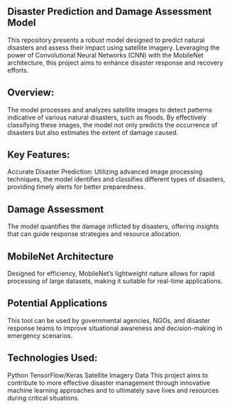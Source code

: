 ## Disaster Prediction and Damage Assessment Model
This repository presents a robust model designed to predict natural disasters and assess their impact using satellite imagery. Leveraging the power of Convolutional Neural Networks (CNN) with the MobileNet architecture, this project aims to enhance disaster response and recovery efforts.

## Overview:
The model processes and analyzes satellite images to detect patterns indicative of various natural disasters, such as floods. By effectively classifying these images, the model not only predicts the occurrence of disasters but also estimates the extent of damage caused.

## Key Features:
Accurate Disaster Prediction: Utilizing advanced image processing techniques, the model identifies and classifies different types of disasters, providing timely alerts for better preparedness.

## Damage Assessment
 The model quantifies the damage inflicted by disasters, offering insights that can guide response strategies and resource allocation.

## MobileNet Architecture
Designed for efficiency, MobileNet’s lightweight nature allows for rapid processing of large datasets, making it suitable for real-time applications.

## Potential Applications
This tool can be used by governmental agencies, NGOs, and disaster response teams to improve situational awareness and decision-making in emergency scenarios.

## Technologies Used:

Python
TensorFlow/Keras
Satellite Imagery Data
This project aims to contribute to more effective disaster management through innovative machine learning approaches and to ultimately save lives and resources during critical situations.
